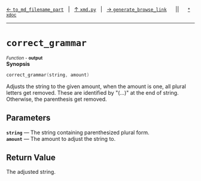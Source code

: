 [&#8592; `to_md_filename_part`](xmd.py--to_md_filename_part.md)&nbsp;&nbsp;&nbsp;|&nbsp;&nbsp;&nbsp;[&#8593; `xmd.py`](xmd.py.md)&nbsp;&nbsp;&nbsp;|&nbsp;&nbsp;&nbsp;[&#8594; `generate_browse_link`](xmd.py--generate_browse_link.md)&nbsp;&nbsp;&nbsp;&nbsp;&nbsp;&nbsp;||&nbsp;&nbsp;&nbsp;&nbsp;&nbsp;&nbsp;<small>[\* xdoc](../xdoc/xmd.py.xmd#L82)</small>
***

# `correct_grammar`
<small>*Function* - **output**</small>  
**Synopsis**

```cpp
correct_grammar(string, amount)
```

Adjusts the string to the given amount, when the amount is one, all plural letters get removed.
These are identified by "(...)" at the end of string. Otherwise, the parenthesis get removed.


## Parameters
**`string`** &#8213; The string containing parenthesized plural form.  
**`amount`** &#8213; The amount to adjust the string to.  
## Return Value

The adjusted string.


